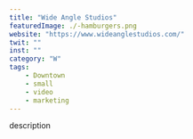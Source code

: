 ```yaml
---
title: "Wide Angle Studios"
featuredImage: ./-hamburgers.png
website: "https://www.wideanglestudios.com/"
twit: ""
inst: ""
category: "W"
tags:
    - Downtown
    - small
    - video
    - marketing
---
```


description
